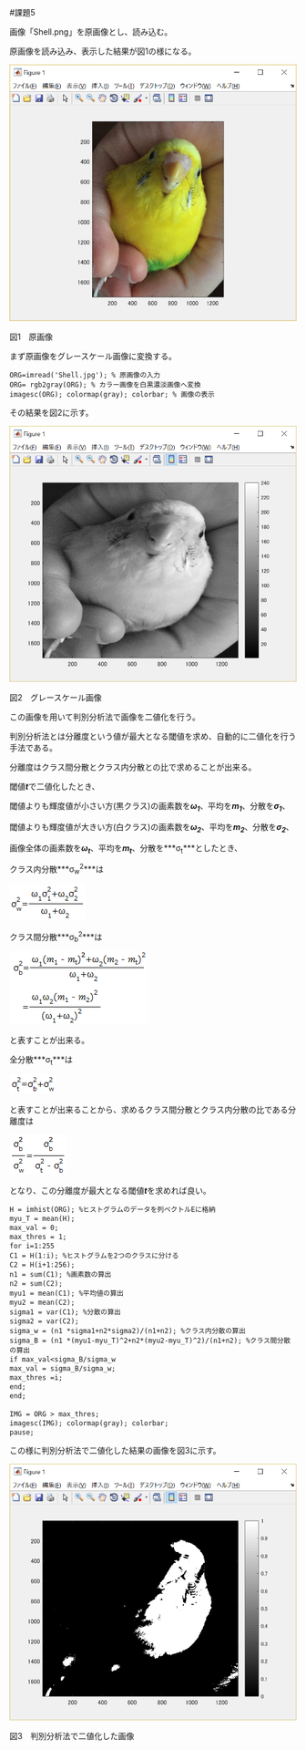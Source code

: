 #課題5


画像「Shell.png」を原画像とし、読み込む。

原画像を読み込み、表示した結果が図1の様になる。

<img src="./課題1/kadai1_1.png">

図1　原画像

まず原画像をグレースケール画像に変換する。

	ORG=imread('Shell.jpg'); % 原画像の入力
	ORG= rgb2gray(ORG); % カラー画像を白黒濃淡画像へ変換
	imagesc(ORG); colormap(gray); colorbar; % 画像の表示

その結果を図2に示す。

<img src="./課題5/kadai5_1.png">

図2　グレースケール画像

この画像を用いて判別分析法で画像を二値化を行う。

判別分析法とは分離度という値が最大となる閾値を求め、自動的に二値化を行う手法である。

分離度はクラス間分散とクラス内分散との比で求めることが出来る。

閾値***t***で二値化したとき、

閾値よりも輝度値が小さい方(黒クラス)の画素数を***ω<sub>1</sub>***、平均を***m<sub>1</sub>***、分散を***σ<sub>1</sub>***、

閾値よりも輝度値が大きい方(白クラス)の画素数を***ω<sub>2</sub>***、平均を***m<sub>2</sub>***、分散を***σ<sub>2</sub>***、

画像全体の画素数を***ω<sub>t</sub>***、平均を***m<sub>t</sub>***、分散を***σ<sub>t</sub>***としたとき、

クラス内分散***σ<sub>w</sub><sup>2</sup>***は

<img src="./課題5/kadai5math1.png">

クラス間分散***σ<sub>b</sub><sup>2</sup>***は

<img src="./課題5/kadai5math2.png">

と表すことが出来る。

全分散***σ<sub>t</sub>***は

<img src="./課題5/kadai5math3.png">

と表すことが出来ることから、求めるクラス間分散とクラス内分散の比である分離度は

<img src="./課題5/kadai5math4.png">

となり、この分離度が最大となる閾値***t***を求めれば良い。

	H = imhist(ORG); %ヒストグラムのデータを列ベクトルEに格納
	myu_T = mean(H);
	max_val = 0;
	max_thres = 1;
	for i=1:255
	C1 = H(1:i); %ヒストグラムを2つのクラスに分ける
	C2 = H(i+1:256);
	n1 = sum(C1); %画素数の算出
	n2 = sum(C2);
	myu1 = mean(C1); %平均値の算出
	myu2 = mean(C2);
	sigma1 = var(C1); %分散の算出
	sigma2 = var(C2);
	sigma_w = (n1 *sigma1+n2*sigma2)/(n1+n2); %クラス内分散の算出
	sigma_B = (n1 *(myu1-myu_T)^2+n2*(myu2-myu_T)^2)/(n1+n2); %クラス間分散の算出
	if max_val<sigma_B/sigma_w
	max_val = sigma_B/sigma_w;
	max_thres =i;
	end;
	end;

	IMG = ORG > max_thres;
	imagesc(IMG); colormap(gray); colorbar;
	pause;

この様に判別分析法で二値化した結果の画像を図3に示す。

<img src="./課題5/kadai5_2.png">

図3　判別分析法で二値化した画像